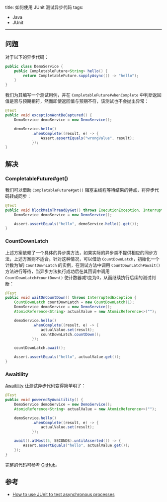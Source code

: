 title: 如何使用 JUnit 测试异步代码
tags:
- Java
- JUnit
---

## 问题
对于以下的异步代码：

```java
public class DemoService {
    public CompletableFuture<String> hello() {
        return CompletableFuture.supplyAsync(() -> "hello");
    }
}
```

我们为其编写一个测试用例，并在 `CompletableFuture#whenComplete` 中判断返回值是否与预期相符，然而即使返回值与预期不符，该测试也不会抛出异常：

```java
@Test
public void exceptionWontBeCaptured() {
    DemoService demoService = new DemoService();

    demoService.hello()
            .whenComplete((result, e) -> {
                Assert.assertEquals("wrongValue", result);
            });
}
```

## 解决
### CompletableFuture#get()
我们可以借助 `CompletableFuture#get()` 阻塞主线程等待结果的特点，将异步代码转成同步：

```java
@Test
public void blockMainThreadByGet() throws ExecutionException, InterruptedException {
    DemoService demoService = new DemoService();

    Assert.assertEquals("hello", demoService.hello().get());
}
```

### CountDownLatch
上述方案依赖了一个具体的异步类方法，如果实际的异步类不提供相应的同步方法，上述方案则不适合。针对这种情况，可以借助 `CountDownLatch`，初始化一个计数为1的 `CountDownLatch` 的实例，在测试方法中调用 `CountDownLatch#await()` 方法进行等待，当异步方法执行成功后在其回调中调用 `CountDownLatch#countDown()` 使计数器减1变为0，从而继续执行后续的测试判断：

```java
@Test
public void waitOnCountDown() throws InterruptedException {
    CountDownLatch countDownLatch = new CountDownLatch(1);
    DemoService demoService = new DemoService();
    AtomicReference<String> actualValue = new AtomicReference<>("");

    demoService.hello()
            .whenComplete((result, e) -> {
                actualValue.set(result);
                countDownLatch.countDown();
            });

    countDownLatch.await();

    Assert.assertEquals("hello", actualValue.get());
}
```

### Awaitility
[Awaitility](https://github.com/awaitility/awaitility) 让测试异步代码变得简单明了：

```java
@Test
public void poweredByAwaitility() {
    DemoService demoService = new DemoService();
    AtomicReference<String> actualValue = new AtomicReference<>("");

    demoService.hello()
            .whenComplete((result, e) -> {
                actualValue.set(result);
            });

    await().atMost(5, SECONDS).untilAsserted(() -> {
        Assert.assertEquals("hello", actualValue.get());
    });
}
```

完整的代码可参考 [GitHub](https://github.com/Frederick-S/test-async-code-with-junit-demo)。

## 参考

- [How to use JUnit to test asynchronous processes](https://stackoverflow.com/questions/631598/how-to-use-junit-to-test-asynchronous-processes)
